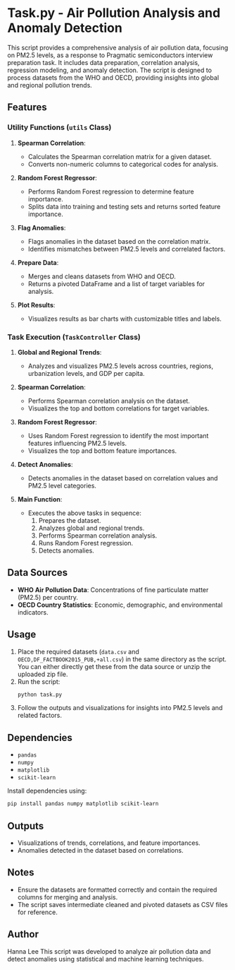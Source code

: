 # Task.py - Air Pollution Analysis and Anomaly Detection

This script provides a comprehensive analysis of air pollution data, focusing on PM2.5 levels, as a response to Pragmatic semiconductors interview preparation task.
It includes data preparation, correlation analysis, regression modeling, and anomaly detection. The script is designed to process datasets from the WHO and OECD, providing insights into global and regional pollution trends.

## Features

### Utility Functions (`utils` Class)
1. **Spearman Correlation**:
   - Calculates the Spearman correlation matrix for a given dataset.
   - Converts non-numeric columns to categorical codes for analysis.

2. **Random Forest Regressor**:
   - Performs Random Forest regression to determine feature importance.
   - Splits data into training and testing sets and returns sorted feature importance.

3. **Flag Anomalies**:
   - Flags anomalies in the dataset based on the correlation matrix.
   - Identifies mismatches between PM2.5 levels and correlated factors.

4. **Prepare Data**:
   - Merges and cleans datasets from WHO and OECD.
   - Returns a pivoted DataFrame and a list of target variables for analysis.

5. **Plot Results**:
   - Visualizes results as bar charts with customizable titles and labels.

### Task Execution (`TaskController` Class)
1. **Global and Regional Trends**:
   - Analyzes and visualizes PM2.5 levels across countries, regions, urbanization levels, and GDP per capita.

2. **Spearman Correlation**:
   - Performs Spearman correlation analysis on the dataset.
   - Visualizes the top and bottom correlations for target variables.

3. **Random Forest Regressor**:
   - Uses Random Forest regression to identify the most important features influencing PM2.5 levels.
   - Visualizes the top and bottom feature importances.

4. **Detect Anomalies**:
   - Detects anomalies in the dataset based on correlation values and PM2.5 level categories.

5. **Main Function**:
   - Executes the above tasks in sequence:
     1. Prepares the dataset.
     2. Analyzes global and regional trends.
     3. Performs Spearman correlation analysis.
     4. Runs Random Forest regression.
     5. Detects anomalies.

## Data Sources
- **WHO Air Pollution Data**: Concentrations of fine particulate matter (PM2.5) per country.
- **OECD Country Statistics**: Economic, demographic, and environmental indicators.

## Usage
1. Place the required datasets (`data.csv` and `OECD,DF_FACTBOOK2015_PUB,+all.csv`) in the same directory as the script. You can either directly get these from the data source or unzip the uploaded zip file.
2. Run the script:
   ```bash
   python task.py
   ```
3. Follow the outputs and visualizations for insights into PM2.5 levels and related factors.

## Dependencies
- `pandas`
- `numpy`
- `matplotlib`
- `scikit-learn`

Install dependencies using:
```bash
pip install pandas numpy matplotlib scikit-learn
```

## Outputs
- Visualizations of trends, correlations, and feature importances.
- Anomalies detected in the dataset based on correlations.

## Notes
- Ensure the datasets are formatted correctly and contain the required columns for merging and analysis.
- The script saves intermediate cleaned and pivoted datasets as CSV files for reference.

## Author
Hanna Lee
This script was developed to analyze air pollution data and detect anomalies using statistical and machine learning techniques.
